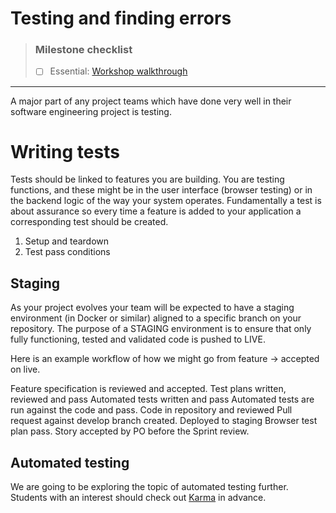 # Testing and finding errors

> ### Milestone checklist
> - [ ] Essential: [Workshop walkthrough](videos/8.ogg)
***

A major part of any project teams which have done very well in their software engineering project is
testing.

# Writing tests

Tests should be linked to features you are building. You are testing functions, and these might be in
the user interface (browser testing) or in the backend logic of the way your system operates.
Fundamentally a test is about assurance so every time a feature is added to your application a
corresponding test should be created.

1. Setup and teardown
2. Test pass conditions

## Staging

As your project evolves your team will be expected to have a staging environment (in Docker or
similar) aligned to a specific branch on your repository. The purpose of a STAGING environment is to
ensure that only fully functioning, tested and validated code is pushed to LIVE.

Here is an example workflow of how we might go from feature -> accepted on live.

Feature specification is reviewed and accepted. Test plans written, reviewed and pass Automated
tests written and pass Automated tests are run against the code and pass. Code in repository and
reviewed Pull request against develop branch created. Deployed to staging Browser test plan pass.
Story accepted by PO before the Sprint review.

## Automated testing

We are going to be exploring the topic of automated testing further. Students with an interest should check out [Karma](https://karma-runner.github.io/6.0/intro/how-it-works.html) in advance.
